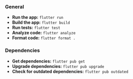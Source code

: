 
### General

- **Run the app:** `flutter run`
- **Build the app:** `flutter build`
- **Run tests:** `flutter test`
- **Analyze code:** `flutter analyze`
- **Format code:** `flutter format .`

### Dependencies

- **Get dependencies:** `flutter pub get`
- **Upgrade dependencies:** `flutter pub upgrade`
- **Check for outdated dependencies:** `flutter pub outdated`

